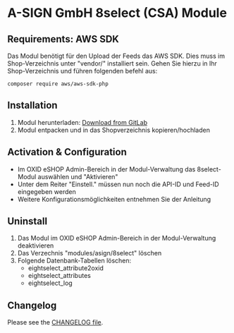# A-SIGN GmbH 8select (CSA) Module

## Requirements: AWS SDK ##

Das Modul benötigt für den Upload der Feeds das AWS SDK. Dies muss im Shop-Verzeichnis unter "vendor/" installiert sein. Gehen Sie hierzu in Ihr Shop-Verzeichnis und führen folgenden befehl aus:

```
composer require aws/aws-sdk-php
```

## Installation

1. Modul herunterladen: [Download from GitLab](https://gitlab.com/a-sign/oxid-modules/8select/-/archive/master/8select-master.zip)
2. Modul entpacken und in das Shopverzeichnis kopieren/hochladen

## Activation & Configuration

- Im OXID eSHOP Admin-Bereich in der Modul-Verwaltung das 8select-Modul auswählen und "Aktivieren"
- Unter dem Reiter "Einstell." müssen nun noch die API-ID und Feed-ID eingegeben werden
- Weitere Konfigurationsmöglichkeiten entnehmen Sie der Anleitung

## Uninstall ##

1. Das Modul im OXID eSHOP Admin-Bereich in der Modul-Verwaltung deaktivieren
2. Das Verzechnis "modules/asign/8select" löschen
3. Folgende Datenbank-Tabellen löschen:
    - eightselect_attribute2oxid
    - eightselect_attributes
    - eightselect_log

## Changelog

Please see the [CHANGELOG file](/CHANGELOG.md).
